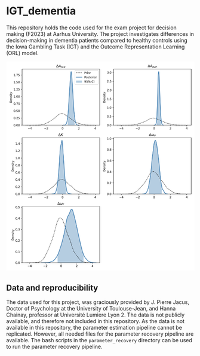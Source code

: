 # IGT_dementia
This repository holds the code used for the exam project for decision making (F2023) at Aarhus University. The project investigates differences in decision-making in dementia patients compared to healthy controls using the Iowa Gambling Task (IGT) and the Outcome Representation Learning (ORL) model.

![IGT](estimation/hierachical_compare/fig/posterior_densities_pooled.png)

## Data and reproducibility
The data used for this project, was graciously provided by J. Pierre Jacus, Doctor of Psychology at the University of Toulouse-Jean, and Hanna Chainay, professor at Université Lumiere Lyon 2. The data is not publicly available, and therefore not included in this repository. As the data is not available in this repository, the parameter estimation pipeline cannot be replicated. However, all needed files for the parameter recovery pipeline are available. The bash scripts in the `parameter_recovery` directory can be used to run the parameter recovery pipeline.